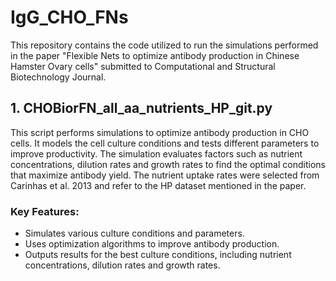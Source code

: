 # IgG_CHO_FNs

This repository contains the code utilized to run the simulations performed in the paper "Flexible Nets to optimize antibody production in Chinese Hamster Ovary cells" submitted to Computational and Structural Biotechnology Journal.

## 1. CHOBiorFN_all_aa_nutrients_HP_git.py

This script performs simulations to optimize antibody production in CHO cells. It models the cell culture conditions and tests different parameters to improve productivity. The simulation evaluates factors such as nutrient concentrations, dilution rates and growth rates to find the optimal conditions that maximize antibody yield.
The nutrient uptake rates were selected from Carinhas et al. 2013 and refer to the HP dataset mentioned in the paper.

### Key Features:

- Simulates various culture conditions and parameters.
- Uses optimization algorithms to improve antibody production.
- Outputs results for the best culture conditions, including nutrient concentrations, dilution rates and growth rates.
